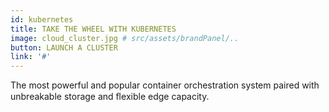 ```yaml
---
id: kubernetes
title: TAKE THE WHEEL WITH KUBERNETES
image: cloud_cluster.jpg # src/assets/brandPanel/..
button: LAUNCH A CLUSTER
link: '#'
---
```


The most powerful and popular container orchestration system paired with unbreakable storage and ﬂexible edge capacity. 
